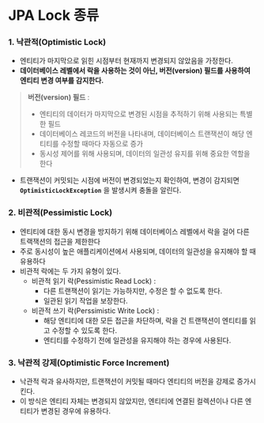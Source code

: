 # JPA Lock 종류 

### 1. 낙관적(Optimistic Lock)
* 엔티티가 마지막으로 읽힌 시점부터 현재까지 변경되지 않았음을 가정한다.
* **데이터베이스 레벨에서 락을 사용하는 것이 아닌, 버전(version) 필드를 사용하여 엔티티 변경 여부를 감지한다.**
> **버전(version) 필드** :
> * 엔티티의 데이터가 마지막으로 변경된 시점을 추적하기 위해 사용되는 특별한 필드
> * 데이터베이스 레코드의 버전을 나타내며, 데이터베이스 트랜잭션이 해당 엔티티를 수정할 때마다 자동으로 증가
> * 동시성 제어를 위해 사용되며, 데이터의 일관성 유지를 위해 중요한 역할을 한다
* 트랜잭션이 커밋되는 시점에 버전이 변경되었는지 확인하여, 변경이 감지되면 **`OptimisticLockException`** 을 발생시켜 충돌을 알린다.

### 2. 비관적(Pessimistic Lock)
* 엔티티에 대한 동시 변경을 방지하기 위해 데이터베이스 레벨에서 락을 걸어 다른 트랙잭션의 접근을 제한한다
* 주로 동시성이 높은 애플리케이션에서 사용되며, 데이터의 일관성을 유지해야 할 때 유용하다
* 비관적 락에는 두 가지 유형이 있다.
  * 비관적 읽기 락(Pessimistic Read Lock) :
    * 다른 트랜잭션이 읽기는 가능하지만, 수정은 할 수 없도록 한다.
    * 일관된 읽기 작업을 보장한다.
  * 비관적 쓰기 락(Perssimistic Write Lock) :
    * 해당 엔티티에 대한 모든 접근을 차단하며, 락을 건 트랜잭션이 엔티티를 읽고 수정할 수 있도록 한다.
    * 엔티티를 수정하기 전에 일관성을 유지해야 하는 경우에 사용된다.

### 3. 낙관적 강제(Optimistic Force Increment)
* 낙관적 락과 유사하지만, 트랜잭션이 커밋될 때마다 엔티티의 버전을 강제로 증가시킨다.
* 이 방식은 엔티티 자체는 변경되지 않았지만, 엔티티에 연결된 컬렉션이나 다른 엔티티가 변경된 경우에 유용하다.
